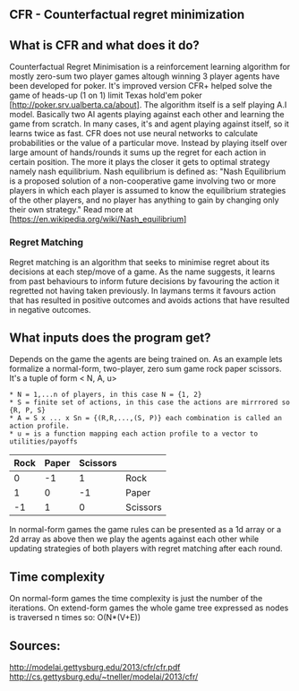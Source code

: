 ## CFR - Counterfactual regret minimization

## What is CFR and what does it do?

Counterfactual Regret Minimisation is a reinforcement learning algorithm for mostly zero-sum two player games altough winning 3 player agents have been developed for poker. It's improved version CFR+ helped solve the game of heads-up (1 on 1) limit Texas hold'em poker [http://poker.srv.ualberta.ca/about]. The algorithm itself is a self playing A.I model. Basically two AI agents playing against each other and learning the game from scratch. In many cases, it's and agent playing against itself, so it learns twice as fast. CFR does not use neural networks to calculate probabilities or the value of a particular move. Instead by playing itself over large amount of hands/rounds it sums up the regret for each action in certain position. The more it plays the closer it gets to optimal strategy namely nash equilibrium. Nash equilibrium is defined as: "Nash Equilibrium is a proposed solution of a non-cooperative game involving two or more players in which each player is assumed to know the equilibrium strategies of the other players, and no player has anything to gain by changing only their own strategy." Read more at [https://en.wikipedia.org/wiki/Nash_equilibrium]


### Regret Matching
Regret matching is an algorithm that seeks to minimise regret about its decisions at each step/move of a game. As the name suggests, it learns from past behaviours to inform future decisions by favouring the action it regretted not having taken previously. In laymans terms it favours action that has resulted in positive outcomes and avoids actions that have resulted in negative outcomes.

## What inputs does the program get?

Depends on the game the agents are being trained on. As an example lets formalize a normal-form, two-player, zero sum game rock paper scissors.
It's a tuple of form < N, A, u>
```
* N = 1,...n of players, in this case N = {1, 2}
* S = finite set of actions, in this case the actions are mirrrored so {R, P, S}
* A = S x ... x Sn = {(R,R,...,(S, P)} each combination is called an action profile.
* u = is a function mapping each action profile to a vector to utilities/payoffs
```
| Rock | Paper | Scissors |          |
|------|-------|----------|----------|
| 0    | -1    | 1        | Rock     |
| 1    | 0     | -1       | Paper    |
| -1   | 1     | 0        | Scissors |


In normal-form games the game rules can be presented as a 1d array or a 2d array as above then we play the agents against each other while updating strategies of both players with regret matching after each round.


## Time complexity

On normal-form games the time complexity is just the number of the iterations.
On extend-form games the whole game tree expressed as nodes is traversed n times so: O(N*(V+E))

## Sources:
http://modelai.gettysburg.edu/2013/cfr/cfr.pdf
http://cs.gettysburg.edu/~tneller/modelai/2013/cfr/
